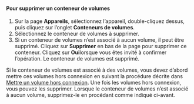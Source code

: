 <!--author=SharS last changed: 9/16/15-->

#### <a name="to-delete-a-volume-container"></a>Pour supprimer un conteneur de volumes
1. Sur la page **Appareils**, sélectionnez l’appareil, double-cliquez dessus, puis cliquez sur l’onglet **Conteneurs de volumes**.
2. Sélectionnez le conteneur de volumes à supprimer.
3. Si un conteneur de volumes n’est associé à aucun volume, il peut être supprimé. Cliquez sur **Supprimer** en bas de la page pour supprimer ce conteneur. Cliquez sur **Oui**lorsque vous êtes invité à confirmer l’opération. Le conteneur de volumes est supprimé.

Si le conteneur de volumes est associé à des volumes, vous devez d’abord mettre ces volumes hors connexion en suivant la procédure décrite dans [Mettre un volume hors connexion](../articles/storsimple/storsimple-manage-volumes.md#take-a-volume-offline). Une fois les volumes hors connexion, vous pouvez les supprimer. Lorsque le conteneur de volumes n’est associé à aucun volume, supprimez-le en procédant comme indiqué ci-avant.



<!--HONumber=Nov16_HO3-->


